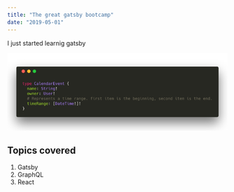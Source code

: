 ```yaml
---
title: "The great gatsby bootcamp"
date: "2019-05-01"
---
```


I just started learnig gatsby

![placeholder-image](./image.png)

## Topics covered

1. Gatsby
2. GraphQL
3. React
